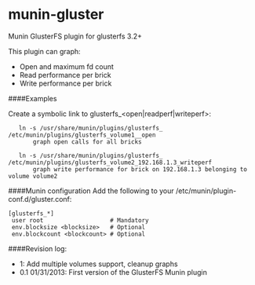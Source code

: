 munin-gluster
===============

Munin GlusterFS plugin for glusterfs 3.2+

This plugin can graph:
 - Open and maximum fd count
 - Read performance per brick
 - Write performance per brick

####Examples

Create a symbolic link to glusterfs_<volume>_<brick-server>_<open|readperf|writeperf>:

       ln -s /usr/share/munin/plugins/glusterfs_ /etc/munin/plugins/glusterfs_volume1__open
           graph open calls for all bricks

       ln -s /usr/share/munin/plugins/glusterfs_ /etc/munin/plugins/glusterfs_volume2_192.168.1.3_writeperf
           graph write performance for brick on 192.168.1.3 belonging to volume volume2


####Munin configuration
Add the following to your /etc/munin/plugin-conf.d/gluster.conf:

    [glusterfs_*]
     user root                   # Mandatory
     env.blocksize <blocksize>   # Optional
     env.blockcount <blockcount> # Optional


####Revision log:
 - 1: Add multiple volumes support, cleanup graphs
 - 0.1  01/31/2013: First version of the GlusterFS Munin plugin
